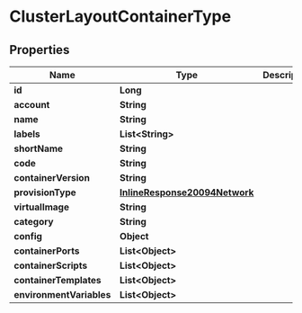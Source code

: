

# ClusterLayoutContainerType

## Properties

Name | Type | Description | Notes
------------ | ------------- | ------------- | -------------
**id** | **Long** |  |  [optional]
**account** | **String** |  |  [optional]
**name** | **String** |  |  [optional]
**labels** | **List&lt;String&gt;** |  |  [optional]
**shortName** | **String** |  |  [optional]
**code** | **String** |  |  [optional]
**containerVersion** | **String** |  |  [optional]
**provisionType** | [**InlineResponse20094Network**](InlineResponse20094Network.md) |  |  [optional]
**virtualImage** | **String** |  |  [optional]
**category** | **String** |  |  [optional]
**config** | **Object** |  |  [optional]
**containerPorts** | **List&lt;Object&gt;** |  |  [optional]
**containerScripts** | **List&lt;Object&gt;** |  |  [optional]
**containerTemplates** | **List&lt;Object&gt;** |  |  [optional]
**environmentVariables** | **List&lt;Object&gt;** |  |  [optional]



